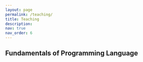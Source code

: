 ```yaml
---
layout: page
permalink: /teaching/
title: Teaching
description:
nav: true
nav_order: 6
---
```

## Fundamentals of Programming Language